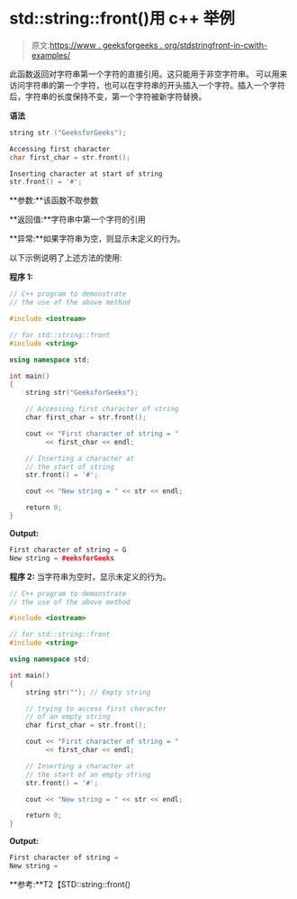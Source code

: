 # std::string::front()用 c++ 举例

> 原文:[https://www . geeksforgeeks . org/stdstringfront-in-cwith-examples/](https://www.geeksforgeeks.org/stdstringfront-in-cwith-examples/)

此函数返回对字符串第一个字符的直接引用。这只能用于非空字符串。
可以用来访问字符串的第一个字符，也可以在字符串的开头插入一个字符。插入一个字符后，字符串的长度保持不变，第一个字符被新字符替换。

**语法**

```cpp
string str ("GeeksforGeeks");

Accessing first character
char first_char = str.front();

Inserting character at start of string
str.front() = '#';

```

**参数:**该函数不取参数

**返回值:**字符串中第一个字符的引用

**异常:**如果字符串为空，则显示未定义的行为。

以下示例说明了上述方法的使用:

**程序 1:**

```cpp
// C++ program to demonstrate
// the use of the above method

#include <iostream>

// for std::string::front
#include <string>

using namespace std;

int main()
{
    string str("GeeksforGeeks");

    // Accessing first character of string
    char first_char = str.front();

    cout << "First character of string = "
         << first_char << endl;

    // Inserting a character at
    // the start of string
    str.front() = '#';

    cout << "New string = " << str << endl;

    return 0;
}
```

**Output:**

```cpp
First character of string = G
New string = #eeksforGeeks

```

**程序 2:** 当字符串为空时，显示未定义的行为。

```cpp
// C++ program to demonstrate
// the use of the above method

#include <iostream>

// for std::string::front
#include <string>

using namespace std;

int main()
{
    string str(""); // Empty string

    // trying to access first character
    // of an empty string
    char first_char = str.front();

    cout << "First character of string = "
         << first_char << endl;

    // Inserting a character at
    // the start of an empty string
    str.front() = '#';

    cout << "New string = " << str << endl;

    return 0;
}
```

**Output:**

```cpp
First character of string =  
New string =

```

**参考:**T2【STD::string::front()